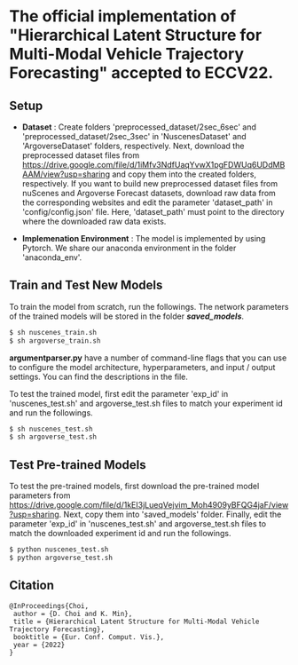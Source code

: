 # The official implementation of "Hierarchical Latent Structure for Multi-Modal Vehicle Trajectory Forecasting" accepted to ECCV22.

## Setup
 
+ **Dataset** : Create folders 'preprocessed_dataset/2sec_6sec' and 'preprocessed_dataset/2sec_3sec' in 
'NuscenesDataset' and 'ArgoverseDataset' folders, respectively. Next, download the preprocessed dataset files from https://drive.google.com/file/d/1iMfv3NdfUaqYvwX1pgFDWUq6UDdMBAAM/view?usp=sharing and copy them into the created folders, respectively. If you want to build new preprocessed dataset files from nuScenes and Argoverse Forecast datasets, download raw data from the corresponding websites and edit the parameter 'dataset_path' in 'config/config.json' file. Here, 'dataset_path' must point to the directory where the downloaded raw data exists. 


+ **Implemenation Environment** : The model is implemented by using Pytorch. We share our anaconda environment in the folder 'anaconda_env'.


## Train and Test New Models
To train the model from scratch, run the followings. The network parameters of the trained models will be stored in the folder ***saved_models***.
```sh
$ sh nuscenes_train.sh
$ sh argoverse_train.sh
```

**argumentparser.py** have a number of command-line flags that you can use to configure the model architecture, hyperparameters, and input / output settings. You can find the descriptions in the file.


To test the trained model, first edit the parameter 'exp_id' in 'nuscenes_test.sh' and argoverse_test.sh files to match your experiment id and run the followings.
```sh
$ sh nuscenes_test.sh
$ sh argoverse_test.sh
```

## Test Pre-trained Models
To test the pre-trained models, first download the pre-trained model parameters from https://drive.google.com/file/d/1kEI3jLueqVejvim_Moh4909yBFQG4jaF/view?usp=sharing. Next, copy them into 'saved_models' folder. Finally, edit the parameter 'exp_id' in 'nuscenes_test.sh' and argoverse_test.sh files to match the downloaded experiment id and run the followings.
```sh
$ python nuscenes_test.sh
$ python argoverse_test.sh
```

## Citation
```
@InProceedings{Choi,
 author = {D. Choi and K. Min},
 title = {Hierarchical Latent Structure for Multi-Modal Vehicle Trajectory Forecasting},
 booktitle = {Eur. Conf. Comput. Vis.},
 year = {2022}
}
```
